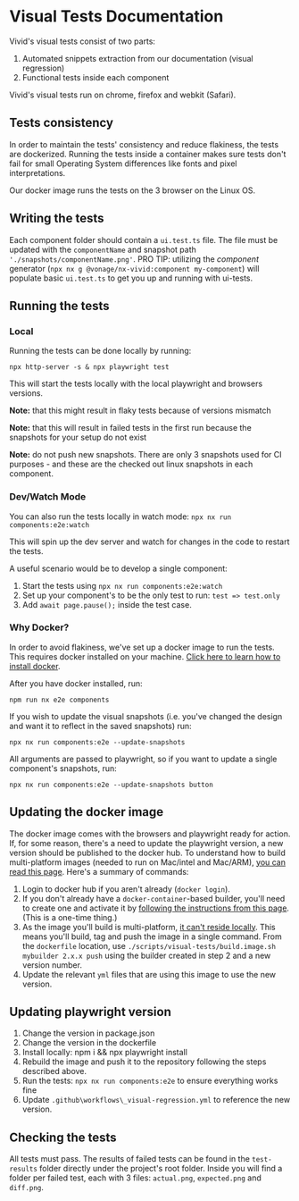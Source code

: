 # Visual Tests Documentation

Vivid's visual tests consist of two parts:

1. Automated snippets extraction from our documentation (visual regression)
2. Functional tests inside each component

Vivid's visual tests run on chrome, firefox and webkit (Safari).

## Tests consistency

In order to maintain the tests' consistency and reduce flakiness, the tests are dockerized. Running the tests inside a container makes sure tests don't fail for small Operating System differences like fonts and pixel interpretations.

Our docker image runs the tests on the 3 browser on the Linux OS.

## Writing the tests

Each component folder should contain a `ui.test.ts` file.
The file must be updated with the `componentName` and snapshot path `'./snapshots/componentName.png'`.
PRO TIP: utilizing the _component_ generator (`npx nx g @vonage/nx-vivid:component my-component`) will populate basic `ui.test.ts` to get you up and running with ui-tests.

## Running the tests

### Local

Running the tests can be done locally by running:

`npx http-server -s & npx playwright test`

This will start the tests locally with the local playwright and browsers versions.

**Note:** that this might result in flaky tests because of versions mismatch

**Note:** that this will result in failed tests in the first run because the snapshots for your setup do not exist

**Note:** do not push new snapshots. There are only 3 snapshots used for CI purposes - and these are the checked out linux snapshots in each component.

### Dev/Watch Mode

You can also run the tests locally in watch mode:
`npx nx run components:e2e:watch`

This will spin up the dev server and watch for changes in the code to restart the tests.

A useful scenario would be to develop a single component:

1. Start the tests using `npx nx run components:e2e:watch`
2. Set up your component's to be the only test to run: `test => test.only`
3. Add `await page.pause();` inside the test case.

### Why Docker?

In order to avoid flakiness, we've set up a docker image to run the tests. This requires docker installed on your machine. [Click here to learn how to install docker](https://docs.docker.com/get-docker/).

After you have docker installed, run:

`npm run nx e2e components`

If you wish to update the visual snapshots (i.e. you've changed the design and want it to reflect in the saved snapshots) run:

`npx nx run components:e2e --update-snapshots`

All arguments are passed to playwright, so if you want to update a single component's snapshots, run:

`npx nx run components:e2e --update-snapshots button`

## Updating the docker image

The docker image comes with the browsers and playwright ready for action. If, for some reason, there's a need to update the playwright version, a new version should be published to the docker hub. To understand how to build multi-platform images (needed to run on Mac/intel and Mac/ARM), [you can read this page](https://docs.docker.com/build/building/multi-platform/). Here's a summary of commands:

1. Login to docker hub if you aren't already (`docker login`).
2. If you don't already have a `docker-container`-based builder, you'll need to create one and activate it by [following the instructions from this page](https://docs.docker.com/build/building/multi-platform/#getting-started). (This is a one-time thing.)
3. As the image you'll build is multi-platform, [it can't reside locally](https://github.com/docker/buildx/issues/166#issuecomment-544827163). This means you'll build, tag and push the image in a single command. From the `dockerfile` location, use `./scripts/visual-tests/build.image.sh mybuilder 2.x.x push` using the builder created in step 2 and a new version number.
4. Update the relevant `yml` files that are using this image to use the new version.

## Updating playwright version

1. Change the version in package.json
2. Change the version in the dockerfile
3. Install locally: npm i && npx playwright install
4. Rebuild the image and push it to the repository following the steps described above.
5. Run the tests: `npx nx run components:e2e` to ensure everything works fine
6. Update `.github\workflows\_visual-regression.yml` to reference the new version.

## Checking the tests

All tests must pass. The results of failed tests can be found in the `test-results` folder directly under the project's root folder. Inside you will find a folder per failed test, each with 3 files: `actual.png`, `expected.png` and `diff.png`.
